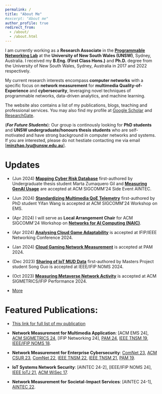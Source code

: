 ```yaml
---
permalink: /
title: "About Me"
#excerpt: "About me"
author_profile: true
redirect_from: 
  - /about/
  - /about.html
---
```


I am currently working as a **Research Associate** in the [**Programmable Networking Lab**](https://www.capabilities.unsw.edu.au/software-defined-networking-cyber-intelligence) at the **University of New South Wales (UNSW)**, Sydney, Australia.
I received my **B.Eng. (First Class Hons.)** and **Ph.D.** degree from the University of New South Wales, Sydney, Australia in 2017 and 2022 respectively. 

My current research interests encompass **computer networks** with a specific focus on **network measurement** for **multimedia Quality-of-Experience** and **cybersecurity**, leveraging novel techniques of programmable networks, data-driven analytics, and machine learning.


The website also contains a list of my publications, blogs, teaching and professional services. You may also find my profile at [Google Scholar](https://scholar.google.com.au/citations?hl=en&user=6oFRlVcAAAAJ) and [ResearchGate](https://www.researchgate.net/profile/Minzhao-Lyu).

(***For Future Students***): Our group is continously looking for **PhD students** and **UNSW undergraduate/honours thesis students** who are self-motivated and have strong background in computer networks and systems. If you are interested, please do not hestiate contacting me via email [**minzhao.lyu@unsw.edu.au**].


Updates
======
* (Jun 2024) [**Mapping Cyber Risk Database**](https://minzhaolyu.github.io/publications/) first-authored by Undergraduate thesis student Marta Zumaquero Gil and [**Measuring GenAI Usage**](https://minzhaolyu.github.io/publications/) are accepted at ACM SIGCOMM'24 Side Event AINTEC.

* (Jun 2024) [**Standardizing Multimedia QoE Telemetry**](https://minzhaolyu.github.io/publications/) first-authored by PhD student Yifan Wang is accepted at ACM SIGCOMM'24 Workshop on EMS.

* (Apr 2024) I will serve as **Local Arrangement Chair** for ACM SIGCOMM'24 Workshop on [**Networks for AI Computing (NAIC)**](https://conferences.sigcomm.org/sigcomm/2024/workshop/naic/).

* (Apr 2024) [**Analysing Cloud Game Adaptability**](https://minzhaolyu.github.io/publications/) is accepted at IFIP/IEEE Networking Conference 2024.

* (Jan 2024) [**Cloud Gaming Network Measurement**](https://minzhaolyu.github.io/publications/) is accepted at PAM 2024.

* (Dec 2023) [**Sharing of IoT MUD Data**](https://minzhaolyu.github.io/publications/) first-authored by Masters Project student Song Guo is accepted at IEEE/IFIP NOMS 2024.

* (Oct 2023) [**Measuring Metaverse Network Activity**](https://minzhaolyu.github.io/publications/) is accepted at ACM SIGMETRICS/IFIP Performance 2024.


* [More](https://minzhaolyu.github.io/update/)



Featured Publications:
======

* [This link for full list of my publication](https://minzhaolyu.github.io/publications/)

* **Network Measurement for Multimedia Application**: [ACM EMS 24], [ACM SIGMETRICS 24](https://dl.acm.org/doi/10.1145/3626786), [IFIP Networking 24], [PAM 24](https://link.springer.com/chapter/10.1007/978-3-031-56249-5_3), [IEEE TNSM 19](https://ieeexplore.ieee.org/document/8765778), [IEEE/IFIP NOMS 18](https://ieeexplore.ieee.org/abstract/document/8406200).

* **Network Measurement for Enterprise Cybersecurity**: [ComNet 23](https://doi.org/10.1016/j.comnet.2023.109873), [ACM CSUR 23](https://dl.acm.org/doi/abs/10.1145/3547331), [ComNet 22](https://www.sciencedirect.com/science/article/pii/S1389128622004212), [IEEE TNSM 22](https://ieeexplore.ieee.org/document/9951392), [IEEE TNSM 21](https://ieeexplore.ieee.org/abstract/document/9316919), [PAM 19](https://link.springer.com/chapter/10.1007/978-3-030-15986-3_9).

* **IoT Systems Network Security**: [AINTEC 24-2], [IEEE/IFIP NOMS 24], [IEEE IoTJ 21](https://ieeexplore.ieee.org/abstract/document/9273056), [ACM WiSec 17](https://dl.acm.org/doi/abs/10.1145/3098243.3098264).

* **Network Measurement for Societal-Impact Services**: [AINTEC 24-1], [AINTEC 22](https://dl.acm.org/doi/10.1145/3570748.3570749).



<!-- <script type="text/javascript" src="//rf.revolvermaps.com/0/0/1.js?i=56b90rck1lh&amp;s=310&amp;m=8&amp;v=true&amp;r=false&amp;b=000000&amp;n=true&amp;c=00ff6c" async="async"></script> -->
